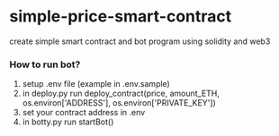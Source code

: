 # simple-price-smart-contract
create simple smart contract and bot program using solidity and web3

### How to run bot?
1. setup .env file (example in .env.sample)
2. in deploy.py run deploy_contract(price, amount_ETH, os.environ['ADDRESS'], os.environ['PRIVATE_KEY'])
3. set your contract address in .env
4. in botty.py run startBot()
